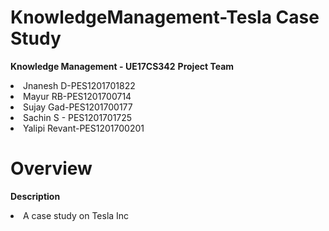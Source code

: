 # <h1>KnowledgeManagement-Tesla Case Study</h1>

<b>Knowledge Management - UE17CS342</b> <b>Project Team</b>

<li>Jnanesh D-PES1201701822</li>

<li>Mayur RB-PES1201700714</li>

<li>Sujay Gad-PES1201700177</li>

<li>Sachin S - PES1201701725</li>

<li>Yalipi Revant-PES1201700201</li>

# Overview

<b>Description</b>

<li>A case study on Tesla Inc</li>
